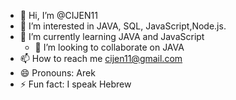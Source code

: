 - 👋 Hi, I’m @CIJEN11
- 👀 I’m interested in JAVA, SQL, JavaScript,Node.js.
- 🌱 I’m currently learning JAVA and JavaScript
  - 💞️ I’m looking to collaborate on JAVA
- 📫 How to reach me cijen11@gmail.com
- 😄 Pronouns: Arek
- ⚡ Fun fact: I speak Hebrew

<!---
CIJEN11/CIJEN11 is a ✨ special ✨ repository because its `README.md` (this file) appears on your GitHub profile.
You can click the Preview link to take a look at your changes.
--->
